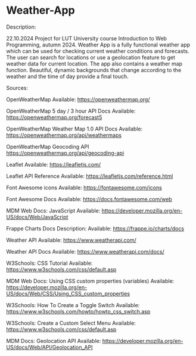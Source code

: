 # Weather-App

Description: 

22.10.2024
Project for LUT University course Introduction to Web Programming, autumn 2024. Weather App is a fully functional weather app
which can be used for checking current weather conditions and forecasts. The user can search for locations or use a 
geolocation feature to get weather data for current location. The app also contains a weather map function. Beautiful, dynamic 
backgrounds that change according to the weather and the time of day provide a final touch.

Sources: 

OpenWeatherMap
Available: https://openweathermap.org/ 

OpenWeatherMap 5 day / 3 hour API Docs
Available: https://openweathermap.org/forecast5

OpenWeatherMap Weather Map 1.0 API Docs
Available: https://openweathermap.org/api/weathermaps 

OpenWeatherMap Geocoding API
https://openweathermap.org/api/geocoding-api

Leaflet
Available: https://leafletjs.com/ 

Leaflet API Reference
Available: https://leafletjs.com/reference.html 

Font Awesome icons
Available: https://fontawesome.com/icons 

Font Awesome Docs
Available: https://docs.fontawesome.com/web 

MDM Web Docs: JavaScript
Available: https://developer.mozilla.org/en-US/docs/Web/JavaScript

Frappe Charts Docs
Description: 
Available: https://frappe.io/charts/docs 

Weather API
Available: https://www.weatherapi.com/ 

Weather API Docs
Available: https://www.weatherapi.com/docs/ 

W3Schools: CSS Tutorial
Available: https://www.w3schools.com/css/default.asp

MDM Web Docs: Using CSS custom properties (variables)
Available: https://developer.mozilla.org/en-US/docs/Web/CSS/Using_CSS_custom_properties

W3Schools: How To Create a Toggle Switch
Available: https://www.w3schools.com/howto/howto_css_switch.asp 

W3Schools: Create a Custom Select Menu
Available: https://www.w3schools.com/css/default.asp 

MDM Docs: Geolocation API
Available: https://developer.mozilla.org/en-US/docs/Web/API/Geolocation_API 